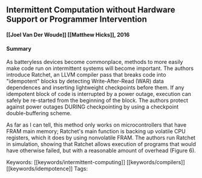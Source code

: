## Intermittent Computation without Hardware Support or Programmer Intervention
#### [[Joel Van Der Woude]] [[Matthew Hicks]], 2016
#### Summary
As batteryless devices become commonplace, methods to more easily make code run on intermittent systems will become important. The authors introduce Ratchet, an LLVM compiler pass that breaks code into "idempotent" blocks by detecting Write-After-Read (WAR) data dependences and inserting lightweight checkpoints before them. If any idempotent block of code is interrupted by a power outage, execution can safely be re-started from the beginning of the block. The authors protect against power outages DURING checkpointing by using a checkpoint double-buffering scheme.

As far as I can tell, this method only works on microcontrollers that have FRAM main memory; Ratchet's main function is backing up volatile CPU registers, which it does by using nonvolatile FRAM. The authors run Ratchet in simulation, showing that Ratchet allows execution of programs that would have otherwise failed, but with a reasonable amount of overhead (Figure 6).

Keywords: [[keywords/intermittent-computing]] [[keywords/compilers]] [[keywords/idempotence]] 
Tags: 